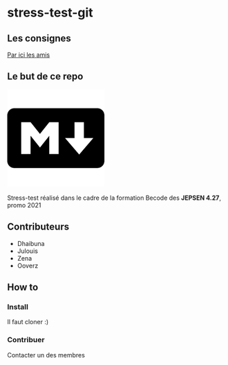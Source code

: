 # stress-test-git

## Les consignes

[Par ici les amis](https://github.com/becodeorg/LIE-Jepsen-4.27/blob/master/01-the-field/02-git/04.stress-test.md)

## Le but de ce repo

![logo markdown](./img/mardownLogo.png)

Stress-test réalisé dans le cadre de la formation Becode des **JEPSEN 4.27**, promo 2021


## Contributeurs 

* Dhaibuna 
* Julouis 
* Zena
* Ooverz 

## How to 

### Install 

Il faut cloner :) 

### Contribuer 

Contacter un des membres







